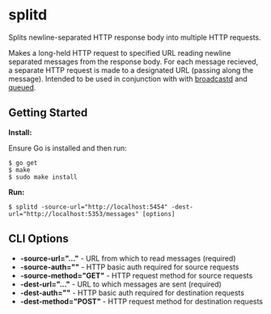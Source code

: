 splitd
======

Splits newline-separated HTTP response body into multiple HTTP requests.

Makes a long-held HTTP request to specified URL reading newline separated messages from the response body.  For each message recieved, a separate HTTP request is made to a designated URL (passing along the message).  Intended to be used in conjunction with with [broadcastd](http://github.com/scttnlsn/broadcastd) and [queued](http://github.com/scttnlsn/queued).

Getting Started
---------------

**Install:**

Ensure Go is installed and then run:

    $ go get
    $ make
    $ sudo make install

**Run:**

    $ splitd -source-url="http://localhost:5454" -dest-url="http://localhost:5353/messages" [options]

## CLI Options

* **-source-url="..."** - URL from which to read messages (required)
* **-source-auth=""** - HTTP basic auth required for source requests
* **-source-method="GET"** - HTTP request method for source requests
* **-dest-url="..."** - URL to which messages are sent (required)
* **-dest-auth=""** - HTTP basic auth required for destination requests
* **-dest-method="POST"** - HTTP request method for destination requests